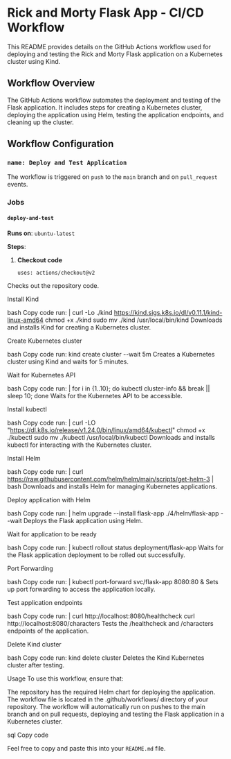 # Rick and Morty Flask App - CI/CD Workflow

This README provides details on the GitHub Actions workflow used for deploying and testing the Rick and Morty Flask application on a Kubernetes cluster using Kind.

## Workflow Overview

The GitHub Actions workflow automates the deployment and testing of the Flask application. It includes steps for creating a Kubernetes cluster, deploying the application using Helm, testing the application endpoints, and cleaning up the cluster.

## Workflow Configuration

### `name: Deploy and Test Application`

The workflow is triggered on `push` to the `main` branch and on `pull_request` events.

### Jobs

#### `deploy-and-test`

**Runs on**: `ubuntu-latest`

**Steps**:

1. **Checkout code**
   ```bash
   uses: actions/checkout@v2
Checks out the repository code.

Install Kind

bash
Copy code
run: |
  curl -Lo ./kind https://kind.sigs.k8s.io/dl/v0.11.1/kind-linux-amd64
  chmod +x ./kind
  sudo mv ./kind /usr/local/bin/kind
Downloads and installs Kind for creating a Kubernetes cluster.

Create Kubernetes cluster

bash
Copy code
run: kind create cluster --wait 5m
Creates a Kubernetes cluster using Kind and waits for 5 minutes.

Wait for Kubernetes API

bash
Copy code
run: |
  for i in {1..10}; do
    kubectl cluster-info && break || sleep 10;
  done
Waits for the Kubernetes API to be accessible.

Install kubectl

bash
Copy code
run: |
  curl -LO "https://dl.k8s.io/release/v1.24.0/bin/linux/amd64/kubectl"
  chmod +x ./kubectl
  sudo mv ./kubectl /usr/local/bin/kubectl
Downloads and installs kubectl for interacting with the Kubernetes cluster.

Install Helm

bash
Copy code
run: |
  curl https://raw.githubusercontent.com/helm/helm/main/scripts/get-helm-3 | bash
Downloads and installs Helm for managing Kubernetes applications.

Deploy application with Helm

bash
Copy code
run: |
  helm upgrade --install flask-app ./4/helm/flask-app --wait
Deploys the Flask application using Helm.

Wait for application to be ready

bash
Copy code
run: |
  kubectl rollout status deployment/flask-app
Waits for the Flask application deployment to be rolled out successfully.

Port Forwarding

bash
Copy code
run: |
  kubectl port-forward svc/flask-app 8080:80 &
Sets up port forwarding to access the application locally.

Test application endpoints

bash
Copy code
run: |
  curl http://localhost:8080/healthcheck
  curl http://localhost:8080/characters
Tests the /healthcheck and /characters endpoints of the application.

Delete Kind cluster

bash
Copy code
run: kind delete cluster
Deletes the Kind Kubernetes cluster after testing.

Usage
To use this workflow, ensure that:

The repository has the required Helm chart for deploying the application.
The workflow file is located in the .github/workflows/ directory of your repository.
The workflow will automatically run on pushes to the main branch and on pull requests, deploying and testing the Flask application in a Kubernetes cluster.

sql
Copy code

Feel free to copy and paste this into your `README.md` file.
